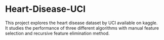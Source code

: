 # Heart-Disease-UCI
This project explores the heart disease dataset by UCI available on kaggle. It studies the performance of three different algorithms with manual feature selection and recursive feature elimination method.
